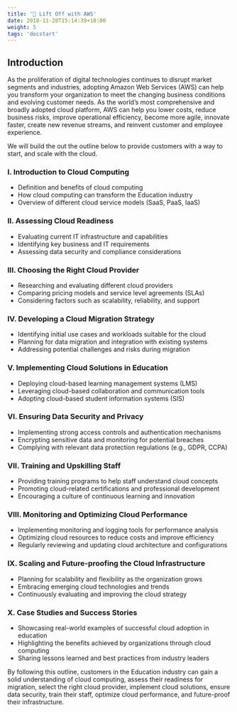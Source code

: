 ```yaml
---
title: '🚀 Lift Off with AWS'
date: 2018-11-28T15:14:39+10:00
weight: 5
tags: 'docstart'
---
```


## Introduction
As the proliferation of digital technologies continues to disrupt market segments and industries, adopting Amazon Web Services (AWS) can help you transform your organization to meet the changing business conditions and evolving customer needs. As the world’s most comprehensive and broadly adopted cloud platform, AWS can help you lower costs, reduce business risks, improve operational efficiency, become more agile, innovate faster, create new revenue streams, and reinvent customer and employee experience.

We will build the out the outline below to provide customers with a way to start, and scale with the cloud.

### I. Introduction to Cloud Computing
- Definition and benefits of cloud computing
- How cloud computing can transform the Education industry
- Overview of different cloud service models (SaaS, PaaS, IaaS)

### II. Assessing Cloud Readiness
- Evaluating current IT infrastructure and capabilities
- Identifying key business and IT requirements
- Assessing data security and compliance considerations

### III. Choosing the Right Cloud Provider
- Researching and evaluating different cloud providers
- Comparing pricing models and service level agreements (SLAs)
- Considering factors such as scalability, reliability, and support

### IV. Developing a Cloud Migration Strategy
- Identifying initial use cases and workloads suitable for the cloud
- Planning for data migration and integration with existing systems
- Addressing potential challenges and risks during migration

### V. Implementing Cloud Solutions in Education
- Deploying cloud-based learning management systems (LMS)
- Leveraging cloud-based collaboration and communication tools
- Adopting cloud-based student information systems (SIS)

### VI. Ensuring Data Security and Privacy
- Implementing strong access controls and authentication mechanisms
- Encrypting sensitive data and monitoring for potential breaches
- Complying with relevant data protection regulations (e.g., GDPR, CCPA)

### VII. Training and Upskilling Staff
- Providing training programs to help staff understand cloud concepts
- Promoting cloud-related certifications and professional development
- Encouraging a culture of continuous learning and innovation

### VIII. Monitoring and Optimizing Cloud Performance
- Implementing monitoring and logging tools for performance analysis
- Optimizing cloud resources to reduce costs and improve efficiency
- Regularly reviewing and updating cloud architecture and configurations

### IX. Scaling and Future-proofing the Cloud Infrastructure
- Planning for scalability and flexibility as the organization grows
- Embracing emerging cloud technologies and trends
- Continuously evaluating and improving the cloud strategy

### X. Case Studies and Success Stories
- Showcasing real-world examples of successful cloud adoption in education
- Highlighting the benefits achieved by organizations through cloud computing
- Sharing lessons learned and best practices from industry leaders

By following this outline, customers in the Education industry can gain a solid understanding of cloud computing, assess their readiness for migration, select the right cloud provider, implement cloud solutions, ensure data security, train their staff, optimize cloud performance, and future-proof their infrastructure.
